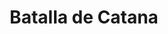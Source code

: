 ﻿---
title: "Batalla de Catana"
permalink: periodes_546.html
layout: periode
dataInici: -397
sidebar: periodes
pares:
  - id: 22
    title: "Segunda guerra siciliana"
    dataInici: "(-410)"
    dataFi: "(-340)"

fills:
jocsPrincipals:
jocsEscenaris:
jocsEpoca:
jocsEpocaEscenaris:
---
